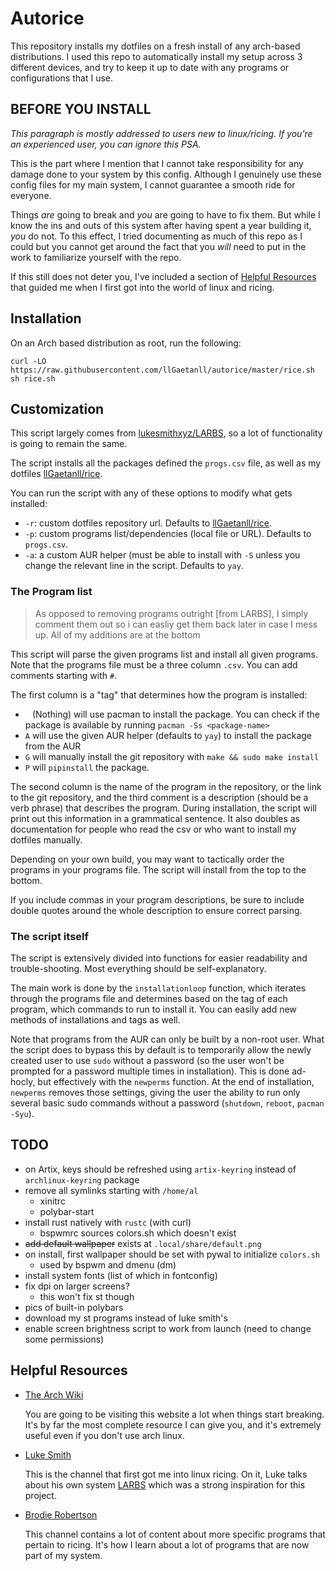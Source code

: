 # Autorice

This repository installs my dotfiles on a fresh install of any arch-based distributions. I used this repo to automatically install my setup across 3 different devices, and try to keep it up to date with any programs or configurations that I use.

## BEFORE YOU INSTALL

_This paragraph is mostly addressed to users new to linux/ricing. If you're an
experienced user, you can ignore this PSA._

This is the part where I mention that I cannot take responsibility for any damage
done to your system by this config. Although I genuinely use these config files
for my main system, I cannot guarantee a smooth ride for everyone.

Things _are_ going to break and _you_ are going to have to fix them. But while I
know the ins and outs of this system after having spent a year building
it, _you_ do not. To this effect, I tried documenting as much of this repo as I
could but you cannot get around the fact that you _will_ need to put in the work
to familiarize yourself with the repo.

If this still does not deter you, I've included a section of [Helpful Resources](#helpful-resources) that guided me when I first got into the world of linux and ricing.

## Installation

On an Arch based distribution as root, run the following:

```
curl -LO https://raw.githubusercontent.com/llGaetanll/autorice/master/rice.sh
sh rice.sh
```

## Customization

This script largely comes from [lukesmithxyz/LARBS](https://github.com/lukesmithxyz/LARBS),
so a lot of functionality is going to remain the same.

The script installs all the packages defined the `progs.csv` file, as well as my dotfiles
[llGaetanll/rice](https://github.com/llGaetanll/rice).

You can run the script with any of these options to modify what gets installed:

- `-r`: custom dotfiles repository url. Defaults to [llGaetanll/rice](https://github.com/llGaetanll/rice).
- `-p`: custom programs list/dependencies (local file or URL). Defaults to `progs.csv`.
- `-a`: a custom AUR helper (must be able to install with `-S` unless you
  change the relevant line in the script. Defaults to `yay`.

### The Program list

> As opposed to removing programs outright [from LARBS], I simply comment them out so i can easliy get them back later in case I mess up. All of my additions are at the bottom

This script will parse the given programs list and install all given programs. Note
that the programs file must be a three column `.csv`. You can add comments starting with `#`.

The first column is a "tag" that determines how the program is installed:

- ` ` (Nothing) will use pacman to install the package. You can check if the package is available by running `pacman -Ss <package-name>`
- `A` will use the given AUR helper (defaults to `yay`) to install the package from the AUR
- `G` will manually install the git repository with `make && sudo make install`
- `P` will `pipinstall` the package.

The second column is the name of the program in the repository, or the link to
the git repository, and the third comment is a description (should be a verb
phrase) that describes the program. During installation, the script will print out
this information in a grammatical sentence. It also doubles as documentation
for people who read the csv or who want to install my dotfiles manually.

Depending on your own build, you may want to tactically order the programs in
your programs file. The script will install from the top to the bottom.

If you include commas in your program descriptions, be sure to include double
quotes around the whole description to ensure correct parsing.

### The script itself

The script is extensively divided into functions for easier readability and
trouble-shooting. Most everything should be self-explanatory.

The main work is done by the `installationloop` function, which iterates
through the programs file and determines based on the tag of each program,
which commands to run to install it. You can easily add new methods of
installations and tags as well.

Note that programs from the AUR can only be built by a non-root user. What
the script does to bypass this by default is to temporarily allow the newly created
user to use `sudo` without a password (so the user won't be prompted for a
password multiple times in installation). This is done ad-hocly, but
effectively with the `newperms` function. At the end of installation,
`newperms` removes those settings, giving the user the ability to run only
several basic sudo commands without a password (`shutdown`, `reboot`,
`pacman -Syu`).

## TODO
- on Artix, keys should be refreshed using `artix-keyring` instead of `archlinux-keyring` package
- remove all symlinks starting with `/home/al`
  - xinitrc
  - polybar-start
- install rust natively with `rustc` (with curl)
  - bspwmrc sources colors.sh which doesn't exist
- ~~add default wallpaper~~ exists at `.local/share/default.png`
- on install, first wallpaper should be set with pywal to initialize `colors.sh`
  - used by bspwm and dmenu (dm) 
- install system fonts (list of which in fontconfig)
- fix dpi on larger screens?
  - this won't fix st though
- pics of built-in polybars
- download my st programs instead of luke smith's
- enable screen brightness script to work from launch (need to change some permissions)

## Helpful Resources

- [The Arch Wiki](https://wiki.archlinux.org/)

  You are going to be visiting this website a lot when things start breaking.
  It's by far the most complete resource I can give you, and it's extremely
  useful even if you don't use arch linux.

- [Luke Smith](https://www.youtube.com/c/LukeSmithxyz)

  This is the channel that first got me into linux ricing. On it, Luke talks
  about his own system [LARBS](https://larbs.xyz) which was a strong inspiration
  for this project.

- [Brodie Robertson](https://www.youtube.com/c/BrodieRobertson)

  This channel contains a lot of content about more specific programs that
  pertain to ricing. It's how I learn about a lot of programs that are now part
  of my system.
